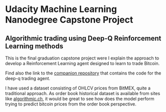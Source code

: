 # Udacity Machine Learning Nanodegree Capstone Project 
## Algorithmic trading using Deep-Q Reinforcement Learning methods

This is the final graduation capstone project were I explain the approach to develop a Reinforcement Learning agent designed to learn to trade Bitcoin.

Find also the link to the [companion repository](https://github.com/javimontero/deep-q-trader) that contains the code for the deep-q trading agent.

I have used a dataset consisting of OHLCV prices from BitMEX, quite a traditional approach. As order book historical dataset is available from sites like [algorithmic.ch](https://algorithmic.ch), it would be great to see how does the model perform trying to predict bitcoin prices from the order book perspective.